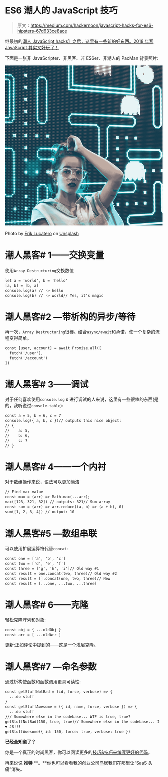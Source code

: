# ES6 潮人的 JavaScript 技巧

> 原文：<https://medium.com/hackernoon/javascript-hacks-for-es6-hipsters-67d633ce8ace>

继最初的[潮人 JavaScript hacks】之后，这里有一些新的好东西。2018 年写 JavaScript 其实又好玩了！](https://hackernoon.com/javascript-hacks-for-hipsters-624d50c76e8e)

下面是一张非 JavaScripter、非黑客、非 ES6er、非潮人的 PacMan 背景照片:

![](img/7a40a4dbd0ef9fca2726d41a210f4190.png)

Photo by [Erik Lucatero](https://unsplash.com/photos/FfL2yW0Rwes?utm_source=unsplash&utm_medium=referral&utm_content=creditCopyText) on [Unsplash](https://unsplash.com/?utm_source=unsplash&utm_medium=referral&utm_content=creditCopyText)

# 潮人黑客# 1——交换变量

使用`Array Destructuring`交换数值

```
let a = 'world', b = 'hello'
[a, b] = [b, a]
console.log(a) // -> hello
console.log(b) // -> world// Yes, it's magic
```

# 潮人黑客#2 —带析构的异步/等待

再一次，`Array Destructuring`很棒。结合`async/await`和承诺，使一个复杂的流程变得简单。

```
const [user, account] = await Promise.all([
  fetch('/user'),
  fetch('/account')
])
```

# 潮人黑客# 3——调试

对于任何喜欢使用`console.log` s 进行调试的人来说，这里有一些很棒的东西(是的，我听说过`console.table`):

```
const a = 5, b = 6, c = 7
console.log({ a, b, c })// outputs this nice object:
// {
//    a: 5,
//    b: 6,
//    c: 7
// }
```

# 潮人黑客# 4——一个内衬

对于数组操作来说，语法可以更加简洁

```
// Find max value
const max = (arr) => Math.max(...arr);
max([123, 321, 32]) // outputs: 321// Sum array
const sum = (arr) => arr.reduce((a, b) => (a + b), 0)
sum([1, 2, 3, 4]) // output: 10
```

# 潮人黑客#5 —数组串联

可以使用扩展运算符代替`concat`:

```
const one = ['a', 'b', 'c']
const two = ['d', 'e', 'f']
const three = ['g', 'h', 'i']// Old way #1
const result = one.concat(two, three)// Old way #2
const result = [].concat(one, two, three)// New
const result = [...one, ...two, ...three]
```

# 潮人黑客# 6——克隆

轻松克隆阵列和对象:

```
const obj = { ...oldObj }
const arr = [ ...oldArr ]
```

更新:正如评论中提到的——这是一个浅层克隆。

# 潮人黑客#7 —命名参数

通过析构使函数和函数调用更具可读性:

```
const getStuffNotBad = (id, force, verbose) => {
  ...do stuff
}
const getStuffAwesome = ({ id, name, force, verbose }) => {
  ...do stuff
}// Somewhere else in the codebase... WTF is true, true?
getStuffNotBad(150, true, true)// Somewhere else in the codebase... I ❤ JS!!!
getStuffAwesome({ id: 150, force: true, verbose: true })
```

**已经全知道了？**

你是一个真正的时尚黑客，你可以阅读更多的[技巧&技巧来编写更好的代码](/@ketacode/the-non-secret-formula-for-writing-better-code-e41d1ff38682)。

再来说说 [**推特**](http://www.twitter.com/ketacode) **。**你也可以看看我的创业公司[鸟居](https://toriihq.com)我们在那里让“SaaS 头痛”消失。